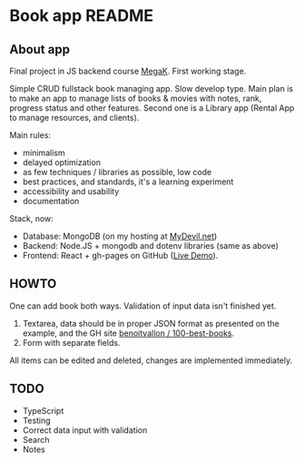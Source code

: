 # Book app README

## About app

Final project in JS backend course [MegaK](https://www.megak.pl/). First working stage.

Simple CRUD fullstack book managing app. Slow develop type. Main plan is to make an app to manage lists of books & movies with notes, rank, progress status and other features. Second one is a Library app (Rental App to manage resources, and clients).

Main rules:

- minimalism
- delayed optimization
- as few techniques / libraries as possible, low code
- best practices, and standards, it's a learning experiment
- accessibility and usability
- documentation

Stack, now:

- Database: MongoDB (on my hosting at [MyDevil.net](https://www.mydevil.net/))
- Backend: Node.JS + mongodb and dotenv libraries (same as above)
- Frontend: React + gh-pages on GitHub ([Live Demo](https://tdudkowski.github.io/book-app/)).

## HOWTO

One can add book both ways. Validation of input data isn't finished yet.

1. Textarea, data should be in proper JSON format as presented on the example, and the GH site [benoitvallon / 100-best-books](https://github.com/benoitvallon/100-best-books/blob/master/books.json).
2. Form with separate fields.

All items can be edited and deleted, changes are implemented immediately.

## TODO

- TypeScript
- Testing
- Correct data input with validation
- Search
- Notes
